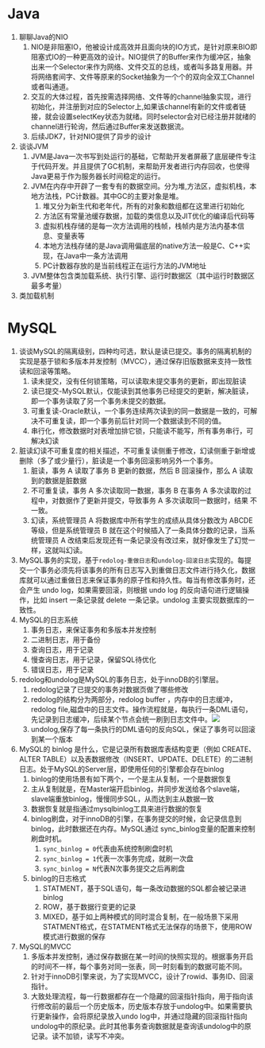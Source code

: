 # Java
1. 聊聊Java的NIO
	1. NIO是非阻塞IO，他被设计成高效并且面向块的IO方式，是针对原来BIO即阻塞式IO的一种更高效的设计。NIO提供了的Buffer来作为缓冲区，抽象出来一个Selector来作为网络、文件交互的总线，或者叫多路复用器。并将网络套间字、文件等原来的Socket抽象为一个个的双向全双工Channel或者叫通道。
	2. 交互的大体过程，首先按需选择网络、文件等的channel抽象实现，进行初始化，并注册到对应的Selector上,如果该channel有新的文件或者链接，就会设置selectKey状态为就绪。同时selector会对已经注册并就绪的channel进行轮询，然后通过Buffer来发送数据流。
	3. 后续JDK7，针对NIO提供了异步的设计
2. 谈谈JVM
	1. JVM是Java一次书写到处运行的基础，它帮助开发者屏蔽了底层硬件专注于代码开发。并且提供了GC机制，来帮助开发者进行内存回收，也使得Java更易于作为服务器长时间稳定的运行。
	2. JVM在内存中开辟了一套专有的数据空间。分为堆,方法区，虚拟机栈，本地方法栈，PC计数器。其中GC的主要对象是堆。
		1. 堆又分为新生代和老年代，所有的对象和数组都在这里进行初始化
		2. 方法区有常量池缓存数据，加载的类信息以及JIT优化的编译后代码等
		3. 虚拟机栈存储的是每一次方法调用的栈帧，栈帧内是方法内基本信息、变量表等
		4. 本地方法栈存储的是Java调用偏底层的native方法一般是C、C++实现，在Java中一条方法调用
		5. PC计数器存放的是当前线程正在运行方法的JVM地址
	3. JVM整体包含类加载系统、执行引擎、运行时数据区（其中运行时数据区最多考量）
3. 类加载机制

# MySQL

1. 谈谈MySQL的隔离级别，四种均可选，默认是读已提交。事务的隔离机制的实现是基于锁和多版本并发控制（MVCC），通过保存旧版数据来支持一致性读和回滚等策略。
	1. 读未提交，没有任何锁策略，可以读取未提交事务的更新，即出现脏读
	2. 读已提交-MySQL默认，仅能读到其他事务已经提交的更新，解决脏读，即一个事务读取了另一个事务未提交的数据。
	3. 可重复读-Oracle默认，一个事务连续两次读到的同一数据是一致的，可解决不可重复读，即一个事务前后针对同一个数据读到不同的值。
	4. 串行化，修改数据时对表增加排它锁，只能读不能写，所有事务串行，可解决幻读
2. 脏读幻读不可重复度的相关描述，不可重复读侧重于修改，幻读侧重于新增或删除（多了或少量行），脏读是一个事务回滚影响另外一个事务。
	1. 脏读，事务 A 读取了事务 B 更新的数据，然后 B 回滚操作，那么 A 读取到的数据是脏数据
	2. 不可重复读，事务 A 多次读取同一数据，事务 B 在事务 A 多次读取的过程中，对数据作了更新并提交，导致事务 A 多次读取同一数据时，结果 不一致。
	3. 幻读，系统管理员 A 将数据库中所有学生的成绩从具体分数改为 ABCDE 等级，但是系统管理员 B 就在这个时候插入了一条具体分数的记录，当系统管理员 A 改结束后发现还有一条记录没有改过来，就好像发生了幻觉一样，这就叫幻读。
3. MySQL事务的实现，基于`redolog-重做日志`和`undolog-回滚日志`实现的。每提交一个事务必须先将该事务的所有日志写入到重做日志文件进行持久化，数据库就可以通过重做日志来保证事务的原子性和持久性。每当有修改事务时，还会产生 undo log，如果需要回滚，则根据 undo log 的反向语句进行逻辑操作，比如 insert 一条记录就 delete 一条记录。undolog 主要实现数据库的一致性。
4. MySQL的日志系统
	1. 事务日志，来保证事务和多版本并发控制
	2. 二进制日志，用于备份
	3. 查询日志，用于记录
	4. 慢查询日志，用于记录，保留SQL待优化
	5. 错误日志，用于记录
5. redolog和undolog是MySQL的事务日志，处于innoDB的引擎层。
	1. redolog记录了已提交的事务对数据页做了哪些修改
	2. redolog的结构分为两部分，redolog buffer ，内存中的日志缓冲，redolog file,磁盘中的日志文件。操作流程就是，每执行一条DML语句，先记录到日志缓冲，后续某个节点会统一刷到日志文件中。![](v2-e69b02f799b265a1f00e45e2ee8e040c_1440w.webp)
	3. undolog,保存了每一条执行的DML语句的反向SQL，保证了事务可以回滚到某一个版本
6. MySQL的 binlog 是什么，它是记录所有数据库表结构变更（例如 CREATE、ALTER TABLE）以及表数据修改（INSERT、UPDATE、DELETE）的二进制日志。处于MySQL的Server层，即使用任何的引擎都会存在binlog
	1. binlog的使用场景有如下两个，一个是主从复制，一个是数据恢复
	2. 主从复制就是，在Master端开启binlog，并同步发送给各个slave端，slave端重放binlog，慢慢同步SQL，从而达到主从数据一致
	3. 数据恢复就是指通过mysqlbinlog工具来进行数据的恢复
	4. binlog刷盘，对于innoDB的引擎，在事务提交的时候，会记录信息到binlog，此时数据还在内存。MySQL通过 sync_binlog变量的配置来控制刷盘时机。
		1. `sync_binlog = 0`代表由系统控制刷盘时机
		2. `sync_binlog = 1`代表一次事务完成，就刷一次盘
		3. `sync_binlog = N`代表N次事务提交之后再刷盘
	5. binlog的日志格式
		1. STATMENT，基于SQL语句，每一条改动数据的SQL都会被记录进binlog
		2. ROW，基于数据行变更的记录
		3. MIXED，基于如上两种模式的同时混合复制，在一般场景下采用STATMENT格式，在STATMENT格式无法保存的场景下，使用ROW模式进行数据的保存
7. MySQL的MVCC
	1. 多版本并发控制，通过保存数据在某一时间的快照实现的。根据事务开启的时间不一样，每个事务对同一张表，同一时刻看到的数据可能不同。
	2. 针对于innoDB引擎来说，为了实现MVCC，设计了rowid、事务ID、回滚指针。
	3. 大致处理流程，每一行数据都存在一个隐藏的回滚指针指向，用于指向该行修改前的最后一个历史版本，历史版本存放于undolog中。如果需要执行更新操作，会将原纪录放入undo log中，并通过隐藏的回滚指针指向undolog中的原纪录。此时其他事务查询数据就是查询该undolog中的原记录。读不加锁，读写不冲突。